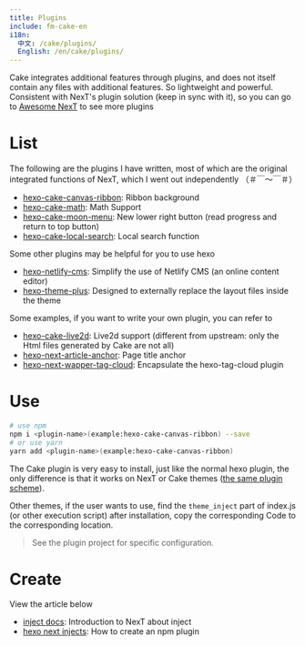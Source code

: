 ```yaml
---
title: Plugins
include: fm-cake-en
i18n:
  中文: /cake/plugins/
  English: /en/cake/plugins/
---
```


Cake integrates additional features through plugins, and does not itself contain any files with additional features. So lightweight and powerful. Consistent with NexT's plugin solution (keep in sync with it), so you can go to [Awesome NexT](https://github.com/theme-next/awesome-next) to see more plugins

# List

The following are the plugins I have written, most of which are the original integrated functions of NexT, which I went out independently （＃￣～￣＃）

- [hexo-cake-canvas-ribbon](https://github.com/jiangtj-lab/hexo-cake-canvas-ribbon): Ribbon background
- [hexo-cake-math](https://github.com/jiangtj-lab/hexo-cake-math): Math Support
- [hexo-cake-moon-menu](https://github.com/jiangtj-lab/hexo-cake-moon-menu): New lower right button (read progress and return to top button)
- [hexo-cake-local-search](https://github.com/jiangtj-lab/hexo-cake-local-search): Local search function

Some other plugins may be helpful for you to use hexo
- [hexo-netlify-cms](https://github.com/jiangtj/hexo-netlify-cms): Simplify the use of Netlify CMS (an online content editor)
- [hexo-theme-plus](https://github.com/jiangtj/hexo-theme-plus): Designed to externally replace the layout files inside the theme

Some examples, if you want to write your own plugin, you can refer to
- [hexo-cake-live2d](https://github.com/jiangtj-lab/hexo-cake-live2d): Live2d support (different from upstream: only the Html files generated by Cake are not all)
- [hexo-next-article-anchor](https://github.com/jiangtj-lab/hexo-next-article-anchor): Page title anchor
- [hexo-next-wapper-tag-cloud](https://github.com/jiangtj-lab/hexo-next-wapper-tag-cloud): Encapsulate the hexo-tag-cloud plugin

# Use

```bash
# use npm
npm i <plugin-name>(example:hexo-cake-canvas-ribbon) --save
# or use yarn
yarn add <plugin-name>(example:hexo-cake-canvas-ribbon)
```

The Cake plugin is very easy to install, just like the normal hexo plugin, the only difference is that it works on NexT or Cake themes ([the same plugin scheme](/cake/cubes)).

Other themes, if the user wants to use, find the `theme_inject` part of index.js (or other execution script) after installation, copy the corresponding Code to the corresponding location.

> See the plugin project for specific configuration.

# Create

View the article below
- [inject docs](https://theme-next.org/docs/advanced-settings#Injects): Introduction to NexT about inject
- [hexo next injects](https://www.dnocm.com/articles/beechnut/hexo-next-injects/): How to create an npm plugin
